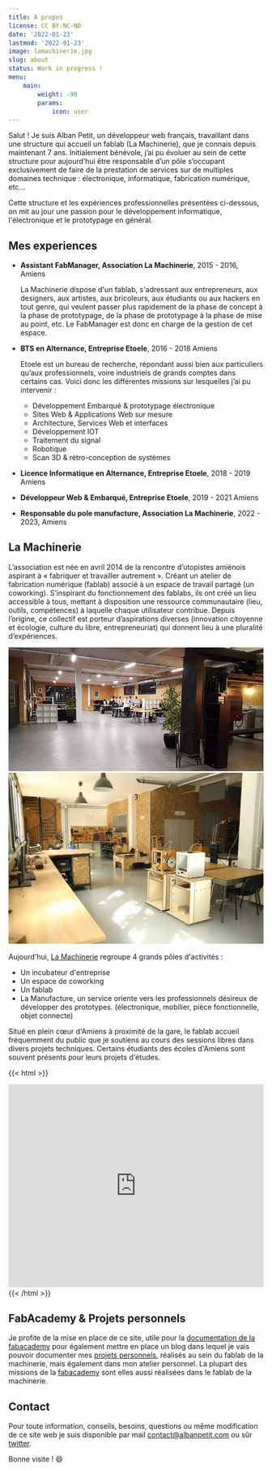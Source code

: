 ```yaml
---
title: A propos
license: CC BY-NC-ND
date: '2022-01-23'
lastmod: '2022-01-23'
image: lamachinerie.jpg
slug: about
status: Work in progress !
menu:
    main: 
        weight: -90
        params:
            icon: user
---
```


<!-- TODO: Modifier le texte long d'etre parfait -->

Salut ! Je suis Alban Petit, un développeur web français, travaillant dans une structure qui accueil un fablab (La Machinerie), que je connais depuis maintenant 7 ans. Initialement bénévole, j’ai pu évoluer au sein de cette structure pour aujourd’hui être responsable d’un pôle s’occupant exclusivement de faire de la prestation de services sur de multiples domaines technique : électronique, informatique, fabrication numérique, etc...

Cette structure et les expériences professionnelles présentées ci-dessous, on mit au jour une passion pour le développement informatique, l'électronique et le prototypage en général.

## Mes experiences
- **Assistant FabManager, Association La Machinerie**, 2015 - 2016, Amiens

    La Machinerie dispose d'un fablab, s'adressant aux entrepreneurs, aux designers, aux artistes, aux bricoleurs, aux étudiants ou aux hackers en tout genre, qui veulent passer plus rapidement de la phase de concept à la phase de prototypage, de la phase de prototypage à la phase de mise au point, etc. Le FabManager est donc en charge de la gestion de cet espace.
- **BTS en Alternance, Entreprise Etoele**, 2016 - 2018 Amiens

    Etoele est un bureau de recherche, répondant aussi bien aux particuliers qu’aux professionnels, voire industriels de grands comptes dans certains cas. Voici donc les différentes missions sur lesquelles j’ai pu intervenir :
    - Développement Embarqué & prototypage électronique
    - Sites Web & Applications Web sur mesure
    - Architecture, Services Web et interfaces
    - Développement IOT
    - Traitement du signal
    - Robotique
    - Scan 3D & rétro-conception de systèmes
- **Licence Informatique en Alternance, Entreprise Etoele**, 2018 - 2019 Amiens
- **Développeur Web & Embarqué, Entreprise Etoele**, 2019 - 2021 Amiens
- **Responsable du pole manufacture, Association La Machinerie**, 2022 - 2023, Amiens

## La Machinerie
L’association est née en avril 2014 de la rencontre d’utopistes amiénois aspirant à « fabriquer et travailler autrement ». Créant un atelier de fabrication numérique (fablab) associé à un espace de travail partagé (un coworking). S’inspirant du fonctionnement des fablabs, ils ont créé un lieu accessible à tous, mettant à disposition une ressource communautaire (lieu, outils, compétences) à laquelle chaque utilisateur contribue. Depuis l’origine, ce collectif est porteur d’aspirations diverses (innovation citoyenne et écologie, culture du libre, entrepreneuriat) qui donnent lieu à une pluralité d’expériences. 

![Coworking](coworking.jpeg) ![Fablab](fablab.jpeg)

Aujourd'hui, [La Machinerie](https://lamachinerie.org) regroupe 4 grands pôles d'activités :
- Un incubateur d'entreprise 
- Un espace de coworking
- Un fablab
- La Manufacture, un service oriente vers les professionnels désireux de développer des prototypes. (électronique, mobilier, pièce fonctionnelle, objet connecte)

Situé en plein cœur d'Amiens à proximité de la gare, le fablab accueil fréquemment du public que je soutiens au cours des sessions libres dans divers projets techniques. Certains étudiants des écoles d'Amiens sont souvent présents pour leurs projets d'études.

{{< html >}}
<div class="mapouter">
    <div class="gallery gmap_canvas">
        <iframe style="width: 100%;" height="400" id="gmap_canvas" src="https://maps.google.com/maps?q=1B%20rue%20de%20la%20vall%C3%A9e,%2080000&t=k&z=17&ie=UTF8&iwloc=&output=embed" frameborder="0" scrolling="no" marginheight="0" marginwidth="0"></iframe>
    </div>
</div>
{{< /html >}}

## FabAcademy & Projets personnels
Je profite de la mise en place de ce site, utile pour la [documentation de la fabacademy](/assignments/) pour également mettre en place un blog dans lequel je vais pouvoir documenter mes [projets personnels](/), réalisés au sein du fablab de la machinerie, mais également dans mon atelier personnel.
La plupart des missions de la [fabacademy](https://fabacademy.org) sont elles aussi réalisées dans le fablab de la machinerie.

## Contact
Pour toute information, conseils, besoins, questions ou même modification de ce site web je suis disponible par mail contact@albanpetit.com ou sûr [twitter](https://twitter.com/Padh_).

Bonne visite ! :smile: